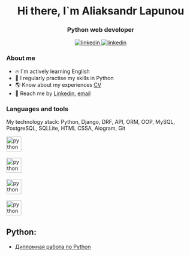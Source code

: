 <div id="header" align="center">
<h1> Hi there, I`m Aliaksandr Lapunou </h1>
<h3> Python web developer</h3>
</div>

<div id = "socials" align="center">
  <a href="https://www.linkedin.com/in/al-lap/">
    <img src="https://img.shields.io/badge/Linkedin-blue?style=for-the-badge&logo=linkedin&logoColor=white" alt="linkedin"/>
  </a>
  <a href="https://t.me/macherevilyne">
    <img src="https://img.shields.io/badge/telegram-blue?style=for-the-badge&logo=telegram&logoColor=white" alt="linkedin"/>
  </a>
</div>

### About me

- 🔥 I`m actively learning English
- 🐍 I regularly practise my skills in Python
- 🌎 Know about my experiences [CV](https://drive.google.com/file/d/1mln80sdLzSzlYScuU-HDmuGX-yb-YTh1/view?usp=sharing)
- 📧 Reach me by [Linkedin](https://www.linkedin.com/in/al-lap/), [email](mailto:official.lapunou@gmail.com)

### Languages and tools
My technology stack: Python, Django, DRF, API, ORM, OOP, MySQL, PostgreSQL, SQLLite, HTML CSSA, Aiogram, Git

<img src="https://cdn.jsdelivr.net/gh/devicons/devicon@latest/icons/python/python-original.svg"
title ='python' width='40' height='40'
/>&nbsp;

<img src="https://cdn.jsdelivr.net/gh/devicons/devicon@latest/icons/django/django-plain-wordmark.svg"        
title ='python' width='40' height='40'
/>&nbsp;

<img src="https://cdn.jsdelivr.net/gh/devicons/devicon@latest/icons/docker/docker-original-wordmark.svg"
title ='python' width='40' height='40'
/>&nbsp;

<img src="https://cdn.jsdelivr.net/gh/devicons/devicon@latest/icons/python/python-original.svg"
title ='python' width='40' height='40'
/>&nbsp;

          
          
## Python:

- [Дипломная работа по Python](https://github.com/macherevilyne/kurovaya_new_11.12.22/tree/master)

